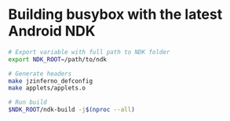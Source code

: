 # Building busybox with the latest Android NDK

```bash
# Export variable with full path to NDK folder
export NDK_ROOT=/path/to/ndk

# Generate headers
make jzinferno_defconfig
make applets/applets.o

# Run build
$NDK_ROOT/ndk-build -j$(nproc --all)
```
